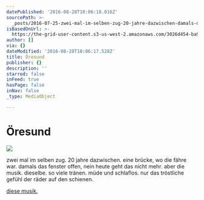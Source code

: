 ```yaml
---
datePublished: '2016-08-28T10:06:18.016Z'
sourcePath: >-
  _posts/2016-07-25-zwei-mal-im-selben-zug-20-jahre-dazwischen-damals-das-fens.md
isBasedOnUrl: >-
  https://the-grid-user-content.s3-us-west-2.amazonaws.com/3026d454-ba9b-4e83-bf2f-8b8b94f32fda.jpg
author: []
via: {}
dateModified: '2016-08-28T10:06:17.528Z'
title: Öresund
publisher: {}
description: ''
starred: false
inFeed: true
hasPage: false
inNav: false
_type: MediaObject

---
```

# Öresund
![](https://the-grid-user-content.s3-us-west-2.amazonaws.com/3026d454-ba9b-4e83-bf2f-8b8b94f32fda.jpg)

zwei mal im selben zug. 20 jahre dazwischen. eine brücke, wo die fähre war. damals das fenster offen, nein heute geht das nicht mehr. aber die musik. dieselbe. so viele tränen. müde und schlaflos. nur das tröstliche gefühl der räder auf den schienen.

[diese musik.][0]

[0]: https://open.spotify.com/album/32ZKcxpXRFJxfZvDC5Mqvx
